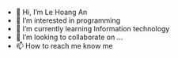 - 👋 Hi, I’m Le Hoang An
- 👀 I’m interested in programming
- 🌱 I’m currently learning Information technology
- 💞️ I’m looking to collaborate on ...
- 📫 How to reach me know me

<!---
lehoangan1208/lehoangan1208 is a ✨ special ✨ repository because its `README.md` (this file) appears on your GitHub profile.
You can click the Preview link to take a look at your changes.
--->

